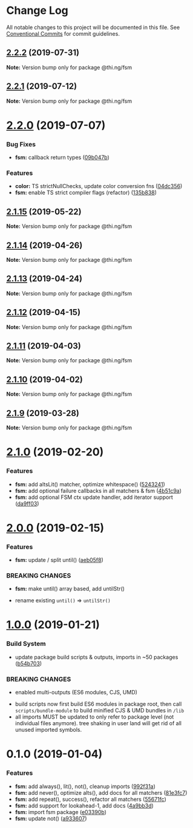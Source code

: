 # Change Log

All notable changes to this project will be documented in this file.
See [Conventional Commits](https://conventionalcommits.org) for commit guidelines.

## [2.2.2](https://github.com/thi-ng/umbrella/compare/@thi.ng/fsm@2.2.1...@thi.ng/fsm@2.2.2) (2019-07-31)

**Note:** Version bump only for package @thi.ng/fsm





## [2.2.1](https://github.com/thi-ng/umbrella/compare/@thi.ng/fsm@2.2.0...@thi.ng/fsm@2.2.1) (2019-07-12)

**Note:** Version bump only for package @thi.ng/fsm





# [2.2.0](https://github.com/thi-ng/umbrella/compare/@thi.ng/fsm@2.1.15...@thi.ng/fsm@2.2.0) (2019-07-07)


### Bug Fixes

* **fsm:** callback return types ([09b047b](https://github.com/thi-ng/umbrella/commit/09b047b))


### Features

* **color:** TS strictNullChecks, update color conversion fns ([04dc356](https://github.com/thi-ng/umbrella/commit/04dc356))
* **fsm:** enable TS strict compiler flags (refactor) ([135b838](https://github.com/thi-ng/umbrella/commit/135b838))





## [2.1.15](https://github.com/thi-ng/umbrella/compare/@thi.ng/fsm@2.1.14...@thi.ng/fsm@2.1.15) (2019-05-22)

**Note:** Version bump only for package @thi.ng/fsm





## [2.1.14](https://github.com/thi-ng/umbrella/compare/@thi.ng/fsm@2.1.13...@thi.ng/fsm@2.1.14) (2019-04-26)

**Note:** Version bump only for package @thi.ng/fsm





## [2.1.13](https://github.com/thi-ng/umbrella/compare/@thi.ng/fsm@2.1.12...@thi.ng/fsm@2.1.13) (2019-04-24)

**Note:** Version bump only for package @thi.ng/fsm





## [2.1.12](https://github.com/thi-ng/umbrella/compare/@thi.ng/fsm@2.1.11...@thi.ng/fsm@2.1.12) (2019-04-15)

**Note:** Version bump only for package @thi.ng/fsm





## [2.1.11](https://github.com/thi-ng/umbrella/compare/@thi.ng/fsm@2.1.10...@thi.ng/fsm@2.1.11) (2019-04-03)

**Note:** Version bump only for package @thi.ng/fsm





## [2.1.10](https://github.com/thi-ng/umbrella/compare/@thi.ng/fsm@2.1.9...@thi.ng/fsm@2.1.10) (2019-04-02)

**Note:** Version bump only for package @thi.ng/fsm





## [2.1.9](https://github.com/thi-ng/umbrella/compare/@thi.ng/fsm@2.1.8...@thi.ng/fsm@2.1.9) (2019-03-28)

**Note:** Version bump only for package @thi.ng/fsm







# [2.1.0](https://github.com/thi-ng/umbrella/compare/@thi.ng/fsm@2.0.0...@thi.ng/fsm@2.1.0) (2019-02-20)


### Features

* **fsm:** add altsLit() matcher, optimize whitespace() ([5243241](https://github.com/thi-ng/umbrella/commit/5243241))
* **fsm:** add optional failure callbacks in all matchers & fsm ([4b51c9a](https://github.com/thi-ng/umbrella/commit/4b51c9a))
* **fsm:** add optional FSM ctx update handler, add iterator support ([da9ff03](https://github.com/thi-ng/umbrella/commit/da9ff03))





# [2.0.0](https://github.com/thi-ng/umbrella/compare/@thi.ng/fsm@1.0.4...@thi.ng/fsm@2.0.0) (2019-02-15)


### Features

* **fsm:** update / split until() ([aeb05f8](https://github.com/thi-ng/umbrella/commit/aeb05f8))


### BREAKING CHANGES

* **fsm:** make until() array based, add untilStr()

- rename existing `until()` => `untilStr()`



# [1.0.0](https://github.com/thi-ng/umbrella/compare/@thi.ng/fsm@0.1.0...@thi.ng/fsm@1.0.0) (2019-01-21)


### Build System

* update package build scripts & outputs, imports in ~50 packages ([b54b703](https://github.com/thi-ng/umbrella/commit/b54b703))


### BREAKING CHANGES

* enabled multi-outputs (ES6 modules, CJS, UMD)

- build scripts now first build ES6 modules in package root, then call
  `scripts/bundle-module` to build minified CJS & UMD bundles in `/lib`
- all imports MUST be updated to only refer to package level
  (not individual files anymore). tree shaking in user land will get rid of
  all unused imported symbols.



# 0.1.0 (2019-01-04)


### Features

* **fsm:** add always(), lit(), not(), cleanup imports ([992f31a](https://github.com/thi-ng/umbrella/commit/992f31a))
* **fsm:** add never(), optimize alts(), add docs for all matchers ([81e3fc7](https://github.com/thi-ng/umbrella/commit/81e3fc7))
* **fsm:** add repeat(), success(), refactor all matchers ([55671fc](https://github.com/thi-ng/umbrella/commit/55671fc))
* **fsm:** add support for lookahead-1, add docs ([4a9bb3d](https://github.com/thi-ng/umbrella/commit/4a9bb3d))
* **fsm:** import fsm package ([e03390b](https://github.com/thi-ng/umbrella/commit/e03390b))
* **fsm:** update not() ([a933607](https://github.com/thi-ng/umbrella/commit/a933607))
